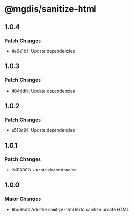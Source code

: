 # @mgdis/sanitize-html

## 1.0.4

### Patch Changes

- 8e9e1b3: Update dependencies

## 1.0.3

### Patch Changes

- d04ddfa: Update dependencies

## 1.0.2

### Patch Changes

- a513c99: Update dependencies

## 1.0.1

### Patch Changes

- 2d90802: Update dependencies

## 1.0.0

### Major Changes

- 6bd8ed1: Add the sanitize-html lib to sanitize unsafe HTML
